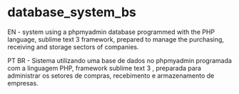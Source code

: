 # database_system_bs
EN - system using a phpmyadmin database programmed with the PHP language, sublime text 3 framework, prepared to manage the purchasing, receiving and storage sectors of companies.

PT BR - Sistema utilizando uma base de dados no phpmyadmin programada com a linguagem PHP, framework sublime text 3 , preparada para administrar os setores de compras, recebimento e armazenamento de empresas.
